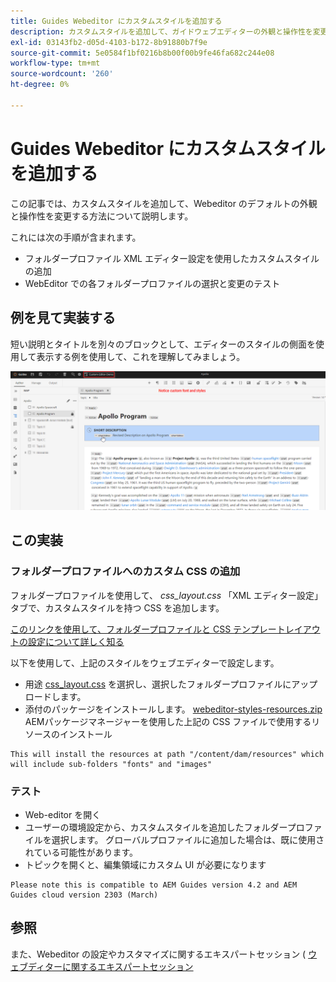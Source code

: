 ```yaml
---
title: Guides Webeditor にカスタムスタイルを追加する
description: カスタムスタイルを追加して、ガイドウェブエディターの外観と操作性を変更する方法を説明します。
exl-id: 03143fb2-d05d-4103-b172-8b91880b7f9e
source-git-commit: 5e0584f1bf0216b8b00f00b9fe46fa682c244e08
workflow-type: tm+mt
source-wordcount: '260'
ht-degree: 0%

---
```


# Guides Webeditor にカスタムスタイルを追加する

この記事では、カスタムスタイルを追加して、Webeditor のデフォルトの外観と操作性を変更する方法について説明します。

これには次の手順が含まれます。
- フォルダープロファイル XML エディター設定を使用したカスタムスタイルの追加
- WebEditor での各フォルダープロファイルの選択と変更のテスト


## 例を見て実装する

短い説明とタイトルを別々のブロックとして、エディターのスタイルの側面を使用して表示する例を使用して、これを理解してみましょう。

![カスタムスタイルを使用した WebDetior のプレビュー](../../../assets/authoring/webeditor-customstyles-preview.png)


## この実装


### フォルダープロファイルへのカスタム CSS の追加

フォルダープロファイルを使用して、 *css_layout.css* 「XML エディター設定」タブで、カスタムスタイルを持つ CSS を追加します。

[このリンクを使用して、フォルダープロファイルと CSS テンプレートレイアウトの設定について詳しく知る](https://experienceleague.adobe.com/docs/experience-manager-guides-learn/videos/advanced-user-guide/editor-configuration.html?lang=en#customize-the-css-template-layout)

以下を使用して、上記のスタイルをウェブエディターで設定します。

- 用途 [css_layout.css](../../../assets/authoring/webeditor-customstyles-css_layout.css) を選択し、選択したフォルダープロファイルにアップロードします。
- 添付のパッケージをインストールします。 [webeditor-styles-resources.zip](../../../assets/authoring/webeditor-styles-resources.zip) AEMパッケージマネージャーを使用した上記の CSS ファイルで使用するリソースのインストール

```
This will install the resources at path "/content/dam/resources" which will include sub-folders "fonts" and "images"
```


### テスト

- Web-editor を開く
- ユーザーの環境設定から、カスタムスタイルを追加したフォルダープロファイルを選択します。 グローバルプロファイルに追加した場合は、既に使用されている可能性があります。
- トピックを開くと、編集領域にカスタム UI が必要になります

```
Please note this is compatible to AEM Guides version 4.2 and AEM Guides cloud version 2303 (March)
```


## 参照

また、Webeditor の設定やカスタマイズに関するエキスパートセッション ( [ウェブディターに関するエキスパートセッション](/help/product-guide/knowledge-base/expert-sessions/webbased-authoring-jan2023.md)
